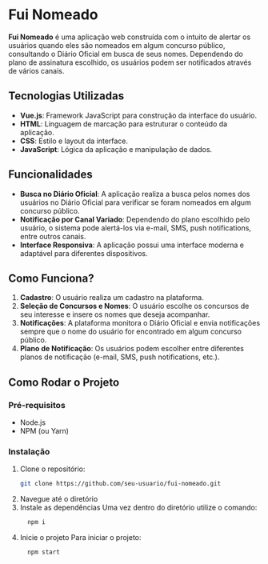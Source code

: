 # Fui Nomeado

**Fui Nomeado** é uma aplicação web construída com o intuito de alertar os usuários quando eles são nomeados em algum concurso público, consultando o Diário Oficial em busca de seus nomes. Dependendo do plano de assinatura escolhido, os usuários podem ser notificados através de vários canais.

## Tecnologias Utilizadas

- **Vue.js**: Framework JavaScript para construção da interface do usuário.
- **HTML**: Linguagem de marcação para estruturar o conteúdo da aplicação.
- **CSS**: Estilo e layout da interface.
- **JavaScript**: Lógica da aplicação e manipulação de dados.

## Funcionalidades

- **Busca no Diário Oficial**: A aplicação realiza a busca pelos nomes dos usuários no Diário Oficial para verificar se foram nomeados em algum concurso público.
- **Notificação por Canal Variado**: Dependendo do plano escolhido pelo usuário, o sistema pode alertá-los via e-mail, SMS, push notifications, entre outros canais.
- **Interface Responsiva**: A aplicação possui uma interface moderna e adaptável para diferentes dispositivos.

## Como Funciona?

1. **Cadastro**: O usuário realiza um cadastro na plataforma.
2. **Seleção de Concursos e Nomes**: O usuário escolhe os concursos de seu interesse e insere os nomes que deseja acompanhar.
3. **Notificações**: A plataforma monitora o Diário Oficial e envia notificações sempre que o nome do usuário for encontrado em algum concurso público.
4. **Plano de Notificação**: Os usuários podem escolher entre diferentes planos de notificação (e-mail, SMS, push notifications, etc.).

## Como Rodar o Projeto

### Pré-requisitos

- Node.js
- NPM (ou Yarn)

### Instalação

1. Clone o repositório:
   ```bash
   git clone https://github.com/seu-usuario/fui-nomeado.git
2. Navegue até o diretório
3. Instale as dependências
    Uma vez dentro do diretório utilize o comando:
    ```bash
      npm i
4. Inicie o projeto
    Para iniciar o projeto:
    ```bash
      npm start
